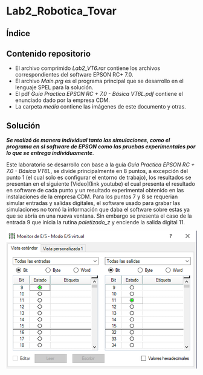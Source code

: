 # Lab2_Robotica_Tovar

## Índice

## Contenido repositorio
 - El archivo comprimido _Lab2_VT6.rar_ contiene los archivos correspondientes del software EPSON RC+ 7.0.
 - El archivo _Main.prg_ es el programa principal que se desarrollo en el lenguaje SPEL para la solución.
 - El pdf _Guia Practica EPSON RC + 7.0 - Básica VT6L.pdf_ contiene el enunciado dado por la empresa CDM.
 - La carpeta _media_ contiene las imágenes de este documento y otras.

## Solución
***Se realizó de manera individual tanto las simulaciones, como el programa en sl software de EPSON como las pruebas experimentales por lo que se entrega individuamente***.

Este laboratorio se desarrollo con base a la guía _Guia Practica EPSON RC + 7.0 - Básica VT6L_, se divide principalmente en 8 puntos, a excepción del punto 1 (el cual solo es configurar el entorno de trabajo), los resultados se presentan en el siguiente [Video](link youtube) el cual presenta el resultado en software de cada punto y un resultado experimental obtenido en las instalaciones de la empresa CDM. Para los puntos 7 y 8 se requerian simular entradas y salidas digitales, el software usado para grabar las simulaciones no tomó la información que daba el software sobre estas ya que se abría en una nueva ventana. Sin embargo se presenta el caso de la entrada 9 que inicia la rutina _paletizado_z_ y enciende la salida digital 11.

<p align="center"> <img width="550" alt="workspace" src="media/ES_Digitales.png"> </p>
